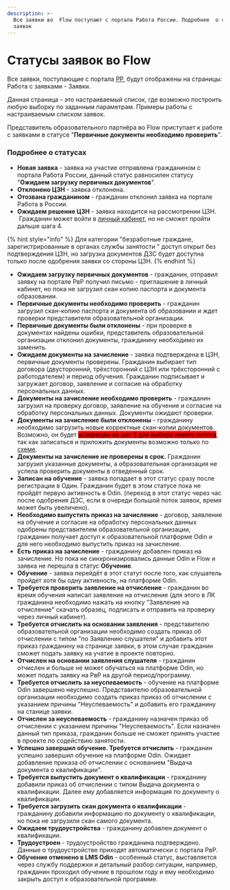 ```yaml
---
description: >-
  Все заявки во  Flow поступают с портала Работа России. Подробнее  о статусах
  заявок
---
```


# Статусы заявок во Flow

Все заявки, поступающие с портала [РР](https://trudvsem.ru/), будут отображены на страницы: Работа с заявками - Заявки.&#x20;

Данная страница - это настраиваемый список, где возможно построить любую выборку по заданным параметрам. Примеры работы  с настраиваемым списком заявок.

Представитель образовательного партнёра во Flow приступает к работе с заявками в статусе "**Первичные документы необходимо проверить**".&#x20;

### **Подробнее о статусах**

* **Новая заявка** - заявка на участие отправлена гражданином с портала Работа России, данный статус равносилен статусу "**Ожидаем загрузку первичных документов**". &#x20;
* **Отклонено ЦЗН** - заявка отклонена.
* **Отозвана гражданином** - гражданин отклонил заявка на портале Работа в России.
* **Ожидаем решение ЦЗН** - заявка находится на рассмотрении ЦЗН.  Гражданин может войти в [личный кабинет](https://informa.gitbook.io/flow-kabinet-grazhdanina/), но не сможет пройти дальше шага 4.&#x20;

{% hint style="info" %}
Для категории "безработные граждане, зарегистрированные в органах службы занятости " доступ открыт без подтверждения ЦЗН, но загрузка документов ДЗС будет доступна только после одобрения заявки со стороны ЦЗН.
{% endhint %}

* **Ожидаем загрузку первичных документов** - гражданин, отправил заявку на портале РвР получил письмо - приглашение в личный кабинет, но пока не загрузил скан копию паспорта и документа образовании.
* **Первичные документы необходимо проверить** - гражданин загрузил скан-копию паспорта и документа об образовании и ждет проверки представителя образовательной организации.
* **Первичные документы были отклонены** - при проверке в документах найдены ошибки, представитель образовательной организации  отклонил документы, гражданину необходимо их заменить.
* **Ожидаем документы на зачисление** - заявка  подтверждена в ЦЗН, первичные документы проверены. Гражданин выбирает тип договора (двусторонний, трёхсторонний с ЦЗН или трёхсторонний с работодателем) и период обучения. Гражданин подписывает и  загружает договор, заявление и согласие на обработку персональных данных.
* **Документы на зачисление необходимо проверить** - гражданин загрузил на проверку договор, заявление на обучение и  согласие на обработку персональных данных. Документы ожидают проверки.
* **Документы на зачисление были отклонены** - гражданину необходимо загрузить новые корректные скан-копии документов. Возможно, он будет <mark style="background-color:red;">возвращен на шаг 5 для выбора нового потока</mark>, так как записаться и приложить документы возможно только по [схеме](broken-reference).
* **Документы на зачисление не проверены в срок.** Гражданин загрузил указанные документы, а образовательная организация не успела проверить документы в отведенный срок.
* **Записан на обучение** -  заявка попадает в этот статус сразу после регистрации в Один. Гражданин будет в этом статусе пока не пройдёт первую активность в Odin. (переход в этот статус через час после одобрения ДЗС, если в очереди большой поток заявок, время может быть увеличено).
* **Необходимо выпустить приказ на зачисление** - договор, заявление на обучение и согласие на обработку персональных данных одобрены представителем образовательной организации, гражданин получает доступ к образовательной платформе Odin и для него необходимо выпустить приказ на зачисление.
* **Есть приказ на зачисление** - гражданину добавлен приказ на зачисление. Но пока не синхронизировались данные Odin  и Flow и заявка не перешла в статус **Обучение**.
* **Обучение** -  заявка перейдёт в этот статут после того, как слушатель пройдет хотя бы одну активность,  на платформе Odin.
* **Требуется проверить заявление на отчисление** - гражданин во время обучения написал заявление на отчисление (для этого в ЛК гражданина необходимо нажать на кнопку  "Заявление на отчисление" скачать образец, подписать и отправить на проверку через личный кабинет).
* **Требуется отчислить на основании заявления** -  представителю образовательной организации необходимо создать приказ  об отчислении с типом "по Заявлению слушателя" и добавить этот приказ гражданину на странице заявки, в этом случае гражданин сможет подать заявку на учатие  в проекте повторно.
* **Отчислен на основании заявления слушателя**  - гражданин отчислен и больше не может обучаться на платформе  Odin, но может подать заявку  на РвР на другой период/программу.
* **Требуется отчислить за неуспеваемость** - обучение на платформе Odin завершено неуспешно.  Представителю образовательной организации необходимо создать приказ приказ об отчислении с указанием причины "Неуспеваемость" и добавить его гражданину на станице заявки.
* **Отчислен за неуспеваемость** -  гражданину назначен приказ об отчислении с указанием причины "Неуспеваемость". Если назначен данный тип приказа, гражданин больше не сможет принять участие в проекте по содействию занятости.
* **Успешно завершил обучение. Требуется отчислить**  - гражданин успешно завершил обучение на платформе Odin. Ожидает добавление приказа об отчислении с основанием "Выдача документа о квалификации".
* **Требуется выпустить документ о квалификации** - гражданину добавили приказ об отчислении с типом Выдача документа о квалификации. Далее ему добавляется информация по документу о квалификации.&#x20;
* **Требуется загрузить скан документа о квалификации** - гражданину добавили информацию по документу о квалификации, но пока не загрузили скан самого документа.
* **Ожидаем трудоустройства** - гражданину добавлен документ о квалификации.
* **Трудоустроен** - трудоустройство гражданина подтверждено. Данные о трудоустройстве приходят автоматически с портала РвР.&#x20;
* **Обучение отменено в LMS Odin** -  особенный статус, выставляется через службу поддержки и детальный разбор ситуации, например,  гражданин проходил обучение  в прошлом году и ему необходимо закрыть доступ к образовательной программе.&#x20;
